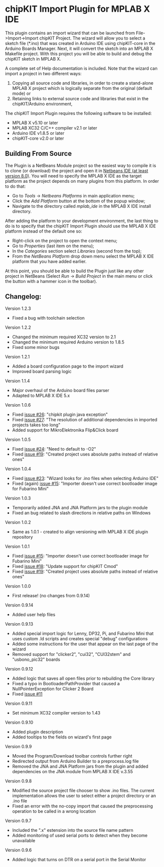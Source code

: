 # chipKIT Import Plugin for MPLAB X IDE
This plugin contains an import wizard that can be launched from File->Import->Import chipKIT Project. 
The wizard will allow you to select a sketch file (*.ino) that was created in Arduino IDE using chipKIT-core in the Arduino Boards Manager. 
Next, it will convert the sketch into an MPLAB X Makefile project. 
With this project you will be able to build and debug the chipKIT sketch in MPLAB X.

A complete set of Help documentation is included. 
Note that the wizard can import a project in two different ways:  
1) Copying all source code and libraries, in order to create a stand-alone MPLAB X project which is logically separate from the original (default mode) or  
2) Retaining links to external source code and libraries that exist in the chipKIT/Arduino environment,

The chipKIT Import Plugin requires the following software to be installed:  
- MPLAB X v5.10 or later
- MPLAB XC32 C/C++ compiler v2.1 or later
- Arduino IDE v1.8.5 or later
- chipKIT-core v2.0 or later

## Building From Source
The Plugin is a NetBeans Module project so the easiest way to compile it is to clone (or download) the project and open it in [Netbeans IDE (at least version 8.0)](https://netbeans.org/). You will need to specify the MPLAB X IDE as the target platform as the project depends on many plugins from this platform. In order to do that:
- Go to _Tools_ -> _Netbeans Platforms_ in main application menu;
- Click the _Add Platform_ button at the bottom of the popup window;
- Navigate to the directory called _mplab_ide_ in the MPLAB X IDE install directory.

After adding the platform to your development environment, the last thing to do is to specify that the chipKIT Import Plugin should use the MPLAB X IDE platform instead of the default one so:
- Right-click on the project to open the context menu;
- Go to _Properties_ (last item on the menu);
- In the _Categories_ section select _Libraries_ (second from the top);
- From the _NetBeans Platform_ drop down menu select the MPLAB X IDE platform that you have added earlier.

At this point, you should be able to build the Plugin just like any other project in NetBeans (Select _Run_ -> _Build Project_ in the main menu or click the button with a hammer icon in the toolbar).

## Changelog:
Version 1.2.3
- Fixed a bug with toolchain selection

Version 1.2.2
- Changed the minimum required XC32 version to 2.1
- Changed the minimum required Arduino version to 1.8.5
- Fixed some minor bugs

Version 1.2.1
- Added a board configuration page to the import wizard
- Improved board parsing logic

Version 1.1.4
- Major overhaul of the Arduino board files parser
- Adapted to MPLAB X IDE 5.x

Version 1.0.6
- Fixed [issue #26](https://github.com/chipKIT32/chipKIT-importer/issues/26): "chipkit plugin java exception"
- Fixed [issue #27](https://github.com/chipKIT32/chipKIT-importer/issues/27): "The resolution of additional dependencies in imported projects takes too long"
- Added support for MikroElektronika Flip&Click board

Version 1.0.5
- Fixed [issue #24](https://github.com/chipKIT32/chipKIT-importer/issues/24): "Need to default to -O2"
- Fixed [issue #19](https://github.com/chipKIT32/chipKIT-importer/issues/19): "Created project uses absolute paths instead of relative ones"

Version 1.0.4
- Fixed [issue #23](https://github.com/chipKIT32/chipKIT-importer/issues/23): "Wizard looks for .ino files when selecting Arduino IDE"
- Fixed (again) [issue #15](https://github.com/chipKIT32/chipKIT-importer/issues/15): "Importer doesn't use correct bootloader image for Fubarino Mini" 

Version 1.0.3
- Temporarily added JNA and JNA Platform jars to the plugin module
- Fixed an bug related to slash directions in relative paths on Windows

Version 1.0.2
- Same as 1.0.1 - created to align versioning with MPLAB X IDE plugin repository

Version 1.0.1
- Fixed [issue #15](https://github.com/chipKIT32/chipKIT-importer/issues/15): "Importer doesn't use correct bootloader image for Fubarino Mini"
- Fixed [issue #18](https://github.com/chipKIT32/chipKIT-importer/issues/18): "Update support for chipKIT Cmod"
- Fixed [issue #19](https://github.com/chipKIT32/chipKIT-importer/issues/19): "Created project uses absolute paths instead of relative ones"

Version 1.0.0
- First release! (no changes from 0.9.14)

Version 0.9.14
- Added user help files

Version 0.9.13
- Added special import logic for Lenny, DP32, Pi, and Fubarino Mini that uses custom .ld scripts and creates special "debug" configurations
- Added some instructions for the user that appear on the last page of the wizard
- Removed support for "clicker2", "cui32", "CUI32stem" and "usbono_pic32" boards

Version 0.9.12
- Added logic that saves all open files prior to rebuilding the Core library
- Fixed a typo in BootloaderPathProvider that caused a NullPointerException for Clicker 2 Board
- Fixed [issue #11](https://github.com/chipKIT32/chipKIT-importer/issues/11)

Version 0.9.11
- Set minimum XC32 compiler version to 1.43

Version 0.9.10
- Added plugin description
- Added tooltips to the fields on wizard's first page

Version 0.9.9
- Moved the Program/Download toolbar controls further right
- Redirected output from Arduino Builder to a preprocess.log file
- Removed the JNA and JNA Platform jars from the plugin and added dependencies on the JNA module from MPLAB X IDE v.3.55

Version 0.9.8
- Modified the source project file chooser to show .ino files. The current implementation allows the user to select either a project directory or an .ino file
- Fixed an error with the no-copy import that caused the preprocessing operation to be called in a wrong location

Version 0.9.7
- Included the ".x" estension into the source file name pattern
- Added monitoring of used serial ports to detect when they become unavailable

Version 0.9.6
- Added logic that turns on DTR on a serial port in the Serial Monitor

